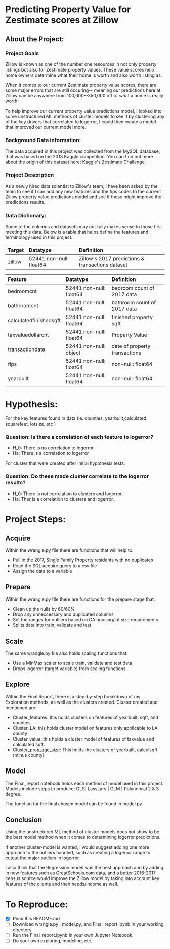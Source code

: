 # Predicting Property Value for Zestimate scores at Zillow
## About the Project:
### Project Goals
Zillow is known as one of the number one resources in not only property listings but also for Zestimate property values. These value scores help home owners determine what their home is worth and also worth listing as.

When it comes to our current Zestimate property value scores, there are some major errors that are still occuring-- meaning our predictions here at Zillow can be anywhere from 100,000--350,000 off of what a home is really worth!

To help improve our current property value predictions model, I looked into some unstructured ML methods of cluster models to see if by clustering any of the key drivers that correlated to logerror, I could then create a model that improved our current model more. 

### Background Data information:
The data acquired in this project was collected from the MySQL database, that was based on the 2018 Kaggle competition. You can find out more about the origin of this dataset here: <a href="https://www.kaggle.com/competitions/zillow-prize-1/overview" title="Wikipedia">Kaggle's Zestimate Challenge.</a></li><br>

### Project Description
As a newly hired data scientist to Zillow's team, I have been asked by the team to see if I can add any new features and the fips codes to the current Zillow property value predictions model and see if these might improve the predictions results. 

### Data Dictionary:
Some of the columns and datasets may not fully makes sense to those first meeting this data. Below is a table that helps define the features and terminology used in this project.

|Target|Datatype|Definition|
|:-------|:--------|:----------|
| zillow | 52441 non-null: float64 | Zillow's 2017 predictions & transactions dataset |

|Feature|Datatype|Definition|
|:-------|:--------|:----------|
| bedroomcnt          |  52441 non-null: float64 | bedroom count of 2017 data |
| bathroomcnt         |  52441 non-null: float64  | bathroom count of 2017 data|
| calculatedfinishedsqft   | 52441 non-null: float64 | finished property sqft|
| taxvaluedollarcnt       |  52441 non-null: float64 | Property Value |
| transactiondate   |  52441 non-null: object | date of property transactions|
| fips |  52441 non-null: float64 | non-null: float64| fips code (county/state)|
| yearbuilt |  52441 non-null: float64 | non-null: float64| year property was built|

# Hypothesis:
For the key features found in data (ie. counties, yearbuilt,calculated squarefeet, lotsize..etc )
### Question: Is there a correlation of each feature to logerror?
- H_0: There is no correlation to logerror
- Ha: There is a correlation to logerror

For cluster that were created after initial hypothesis tests:
### Question: Do these made cluster correlate to the logerror results?
- H_0: There is not correlation to clusters and logerror.
- Ha: Ther is a correlation to clusters and logerror.

# Project Steps:

## Acquire
Within the wrangle.py file there are functions that will help to:
- Pull in the 2017, Single Family Property residents with no duplicates
- Read the SQL acquire query to a csv file
- Assign the data to a variable

## Prepare
Within the wrangle.py file there are functions for the prepare stage that:
- Clean up the nulls by 60/60%
- Drop any unneccessary and duplicated columns
- Set the ranges for outliers based on CA housing/lot size requirements
- Splits data into train, validate and test
## Scale
The same wrangle.py file also holds scaling functions that:
- Use a MinMax scaler to scale train, validate and test data
- Drops logerror (target variable) from scaling functions

## Explore
Within the Final Report, there is a step-by-step breakdown of my Exploration methods, as well as the clusters created.
Cluster created and mentioned are:
- Cluster_features: this holds clusters on features of yearbuilt, sqft, and counties
- Cluster_LA: this holds cluster model on features only applicable to LA county
- Cluster_value: this holds a cluster model of features of taxvalue and calculated sqft.
- Cluster_prop_age_size: This holds the clusters of yearbuilt, calculsqft (minus county)

## Model
The Final_report notebook holds each method of model used in this project. Models include steps to produce: OLS| LassLars | GLM | Polynomial 2 & 3 degree.

The function for the final chosen model can be found in model.py

## Conclusion
Using the unstructured ML method of cluster models does not show to be the best model method when it comes to determining logerror predictions. 

If another cluster-model is wanted, I would suggest adding one more approach to the outliers handled, such as creating a logerror range to cutout the major outliers in logerror. 

I also think that the Regression model was the best approach and by adding in new features such as GreatSchools.com data, and a better 2016-2017 census source would improve the Zillow model by taking into account key features of the clients and their needs/income as well.


# To Reproduce:
- [x] Read this README.md
- [ ] Download wrangle.py , model.py, and Final_report.ipynb in your working directory.
- [ ] Run the Final_report.ipynb in your own Jupyter Notebook.
- [ ] Do your own exploring, modeling, etc.